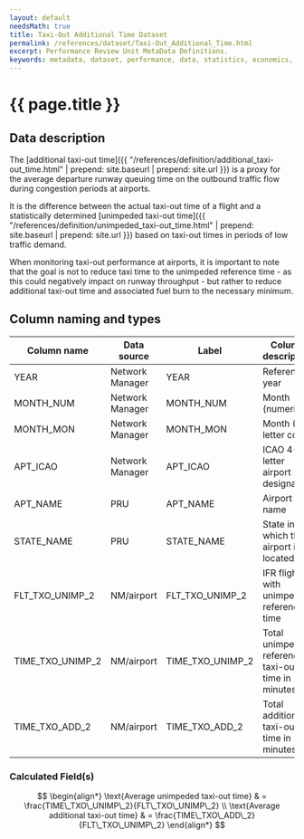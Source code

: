 ```yaml
---
layout: default
needsMath: true
title: Taxi-Out Additional Time Dataset
permalink: /references/dataset/Taxi-Out_Additional_Time.html
excerpt: Performance Review Unit MetaData Definitions.
keywords: metadata, dataset, performance, data, statistics, economics, air transport, flights, europe, cost efficiency
---
```

# {{ page.title }}

## Data description

The [additional taxi-out time]({{ "/references/definition/additional_taxi-out_time.html" | prepend: site.baseurl | prepend: site.url }})
is a proxy for the average departure runway
queuing time on the outbound traffic flow during congestion periods at airports.

It is the difference between the actual taxi-out time of a flight and a
statistically determined
[unimpeded taxi-out time]({{ "/references/definition/unimpeded_taxi-out_time.html" | prepend: site.baseurl | prepend: site.url }})
based on taxi-out times in periods of low traffic demand.

When monitoring taxi-out performance at airports, it is important to note that
the goal is not to reduce taxi time to the unimpeded reference time - as this
could negatively impact on runway throughput - but rather to reduce additional
taxi-out time and associated fuel burn to the necessary minimum.

## Column naming and types

| Column name      | Data source     | Label            | Column description                                 | Example  |
|------------------|-----------------|------------------|----------------------------------------------------|----------|
| YEAR             | Network Manager | YEAR             | Reference year                                     | 2014     |
| MONTH_NUM        | Network Manager | MONTH_NUM        | Month (numeric)                                    | 1        |
| MONTH_MON        | Network Manager | MONTH_MON        | Month (3-letter code)                              | JAN      |
| APT_ICAO         | Network Manager | APT_ICAO         | ICAO 4-letter airport designator                   | EBBR     |
| APT_NAME         | PRU             | APT_NAME         | Airport name                                       | Brussels |
| STATE_NAME       | PRU             | STATE_NAME       | State in which the airport is located              | Belgium  |
| FLT_TXO_UNIMP_2  | NM/airport      | FLT_TXO_UNIMP_2  | IFR flights with unimpeded reference time          | 7290     |
| TIME_TXO_UNIMP_2 | NM/airport      | TIME_TXO_UNIMP_2 | Total unimpeded reference taxi-out time in minutes | 60081    |
| TIME_TXO_ADD_2   | NM/airport      | TIME_TXO_ADD_2   | Total additional taxi-out time in minutes          | 15175    |


### Calculated Field(s)

$$
\begin{align*}
\text{Average unimpeded taxi-out time} & = \frac{TIME\_TXO\_UNIMP\_2}{FLT\_TXO\_UNIMP\_2} \\
\text{Average additional taxi-out time} & = \frac{TIME\_TXO\_ADD\_2}{FLT\_TXO\_UNIMP\_2}
\end{align*}
$$
